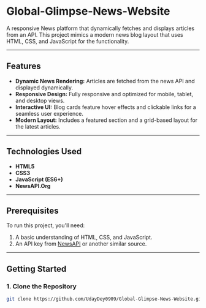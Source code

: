 # Global-Glimpse-News-Website <br>

A responsive News platform that dynamically fetches and displays articles from an API. This project mimics a modern news blog layout that uses HTML, CSS, and JavaScript for the functionality.

---

## Features

- **Dynamic News Rendering:** Articles are fetched from the news API and displayed dynamically.
- **Responsive Design:** Fully responsive and optimized for mobile, tablet, and desktop views.
- **Interactive UI:** Blog cards feature hover effects and clickable links for a seamless user experience.
- **Modern Layout:** Includes a featured section and a grid-based layout for the latest articles.

---

## Technologies Used

- **HTML5**
- **CSS3**
- **JavaScript (ES6+)**
- **NewsAPI.Org**

---

## Prerequisites

To run this project, you'll need:

1. A basic understanding of HTML, CSS, and JavaScript.
2. An API key from [NewsAPI](https://newsapi.org/) or another similar source.

---

## Getting Started

### 1. Clone the Repository

```bash
git clone https://github.com/UdayDey0909/Global-Glimpse-News-Website.git
```
